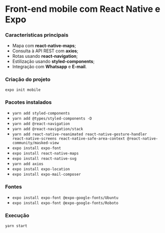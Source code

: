 # Front-end mobile com React Native e Expo

### Características principais
- Mapa com **react-native-maps**;
- Consulta à API REST com **axios**;
- Rotas usando **react-navigation**;
- Estilização usando **styled-components**;
- Integração com **Whatsapp** e **E-mail**.

### Criação do projeto
```expo init mobile```

### Pacotes instalados
- ```yarn add styled-components```
- ```yarn add @types/styled-components -D```
- ```yarn add @react-navigation```
- ```yarn add @react-navigation/stack```
- ```yarn add react-native-reanimated react-native-gesture-handler react-native-screens react-native-safe-area-context @react-native-community/masked-view```
- ```expo install expo-font```
- ```expo install react-native-maps```
- ```expo install react-native-svg```
- ```yarn add axios```
- ```expo install expo-location```
- ```expo install expo-mail-composer```

### Fontes
- ```expo install expo-font @expo-google-fonts/Ubuntu```
- ```expo install expo-font @expo-google-fonts/Roboto```

### Execução
```yarn start```
